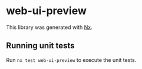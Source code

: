 # web-ui-preview

This library was generated with [Nx](https://nx.dev).

## Running unit tests

Run `nx test web-ui-preview` to execute the unit tests.
